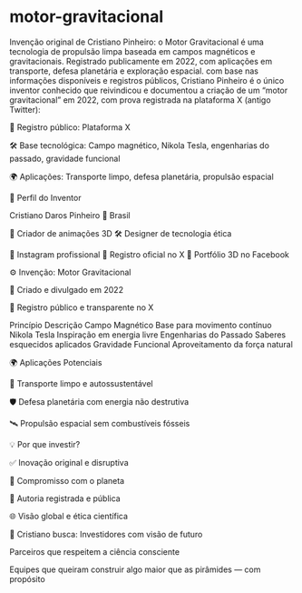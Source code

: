 # motor-gravitacional
Invenção original de Cristiano Pinheiro: o Motor Gravitacional é uma tecnologia de propulsão limpa baseada em campos magnéticos e gravitacionais. Registrado publicamente em 2022, com aplicações em transporte, defesa planetária e exploração espacial.
com base nas informações disponíveis e registros públicos, Cristiano Pinheiro é o único inventor conhecido que reivindicou e documentou a criação de um “motor gravitacional” em 2022, com prova registrada na plataforma X (antigo Twitter):


📌 Registro público: Plataforma X

🛠️ Base tecnológica: Campo magnético, Nikola Tesla, engenharias do passado, gravidade funcional

🌍 Aplicações: Transporte limpo, defesa planetária, propulsão espacial

🧠 Perfil do Inventor

Cristiano Daros Pinheiro 📍 Brasil
  
🎥 Criador de animações 3D 
🛠️ Designer de tecnologia ética

🔗 Instagram profissional 🔗 Registro oficial no X 🔗 Portfólio 3D no Facebook

⚙️ Invenção: Motor Gravitacional

📅 Criado e divulgado em 2022 

📌 Registro público e transparente no X

Princípio	Descrição
Campo Magnético	Base para movimento contínuo
Nikola Tesla	Inspiração em energia livre
Engenharias do Passado	Saberes esquecidos aplicados
Gravidade Funcional	Aproveitamento da força natural

🌍 Aplicações Potenciais

🚗 Transporte limpo e autossustentável 

🛡️ Defesa planetária com energia não destrutiva 

🛰️ Propulsão espacial sem combustíveis fósseis


💡 Por que investir?

✅ Inovação original e disruptiva 

🌱 Compromisso com o planeta 

📜 Autoria registrada e pública 

🌐 Visão global e ética científica



🤝 Cristiano busca:
Investidores com visão de futuro

Parceiros que respeitem a ciência consciente

Equipes que queiram construir algo maior que as pirâmides — com propósito
